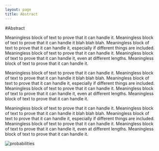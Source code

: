 ```yaml
---
layout: page
title: Abstract
---
```


#Abstract 

Meaningless block of text to prove that it can handle it. Meaningless block of text to prove that it can handle it blah blah blah. Meaningless block of text to prove that it can handle it, especially if different things are included. Meaningless block of text to prove that it can handle it. Meaningless block of text to prove that it can handle it, even at different lengths. Meaningless block of text to prove that it can handle it. 

Meaningless block of text to prove that it can handle it. Meaningless block of text to prove that it can handle it blah blah blah. Meaningless block of text to prove that it can handle it, especially if different things are included. Meaningless block of text to prove that it can handle it. Meaningless block of text to prove that it can handle it, even at different lengths. Meaningless block of text to prove that it can handle it. 

Meaningless block of text to prove that it can handle it. Meaningless block of text to prove that it can handle it blah blah blah. Meaningless block of text to prove that it can handle it, especially if different things are included. Meaningless block of text to prove that it can handle it. Meaningless block of text to prove that it can handle it, even at different lengths. Meaningless block of text to prove that it can handle it. 

![probabilities](https://github.com/ncaldwell17/ncaldwell17.github.io/blob/master/_source/_images/stock_image.jpeg)
